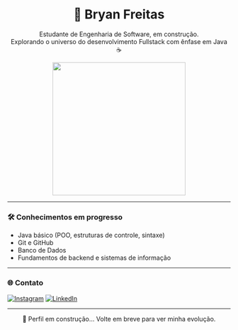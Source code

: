 <h1 align="center">👋 Bryan Freitas</h1>

<p align="center">
  Estudante de Engenharia de Software, em construção.<br>
  Explorando o universo do desenvolvimento Fullstack com ênfase em Java ☕<br>
</p>

<p align="center">
  <img src="https://cdn.dribbble.com/users/1162077/screenshots/3848914/programmer.gif" width="300"/>
</p>

---

### 🛠️ Conhecimentos em progresso

- Java básico (POO, estruturas de controle, sintaxe)
- Git e GitHub
- Banco de Dados
- Fundamentos de backend e sistemas de informação

---

### 🌐 Contato

[![Instagram](https://img.shields.io/badge/@bryansiim-E4405F?style=for-the-badge&logo=instagram&logoColor=white)](https://instagram.com/bryansiim)
[![LinkedIn](https://img.shields.io/badge/LinkedIn-Bryan%20Jose-0077B5?style=for-the-badge&logo=linkedin&logoColor=white)](https://www.linkedin.com/in/bryansiim/)

---


<p align="center">🧱 Perfil em construção... Volte em breve para ver minha evolução.</p>
